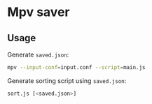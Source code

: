 # Mpv saver

## Usage

Generate `saved.json`:
```sh
mpv --input-conf=input.conf --script=main.js
```

Generate sorting script using `saved.json`:
```sh
sort.js [<saved.json>]
```
